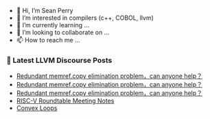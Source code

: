 - 👋 Hi, I’m Sean Perry
- 👀 I’m interested in compilers (c++, COBOL, llvm)
- 🌱 I’m currently learning ...
- 💞️ I’m looking to collaborate on ...
- 📫 How to reach me ...

<!---
s66perry/s66perry is a ✨ special ✨ repository because its `README.md` (this file) appears on your GitHub profile.
You can click the Preview link to take a look at your changes.
--->
### 📕 Latest LLVM Discourse Posts

<!-- DISCOURSE-LLVM:START -->
- [Redundant memref.copy elimination problem，can anyone help？](https://discourse.llvm.org/t/redundant-memref-copy-elimination-problem-can-anyone-help/88754#post_3)
- [Redundant memref.copy elimination problem，can anyone help？](https://discourse.llvm.org/t/redundant-memref-copy-elimination-problem-can-anyone-help/88754#post_2)
- [Redundant memref.copy elimination problem，can anyone help？](https://discourse.llvm.org/t/redundant-memref-copy-elimination-problem-can-anyone-help/88754#post_1)
- [RISC-V Roundtable Meeting Notes](https://discourse.llvm.org/t/risc-v-roundtable-meeting-notes/88752#post_3)
- [Convex Loops](https://discourse.llvm.org/t/convex-loops/88753#post_1)
<!-- DISCOURSE-LLVM:END -->
